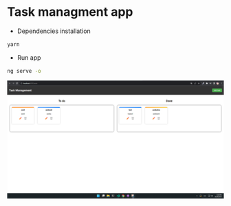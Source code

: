 # Task managment app

- Dependencies installation

```bash
yarn
```

- Run app

```bash
ng serve -o
```

![Result](./src/assets/app-result.png)
